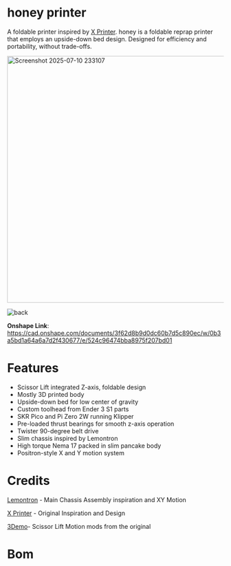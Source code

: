 # honey printer

A foldable printer inspired by [X Printer](https://hackaday.io/project/180369-x-printer-v2). honey is a foldable reprap printer that employs an upside-down bed design. Designed for efficiency and portability, without trade-offs.

<img width="724" height="574" alt="Screenshot 2025-07-10 233107" src="https://github.com/user-attachments/assets/56b8125a-d070-4b09-a6eb-c970b0ecba2f" />

![back](https://github.com/user-attachments/assets/cd9e80cc-1fc9-46bb-a39e-c4ae9839765e)

**Onshape Link**: https://cad.onshape.com/documents/3f62d8b9d0dc60b7d5c890ec/w/0b3a5bd1a64a6a7d2f430677/e/524c96474bba8975f207bd01
# Features
- Scissor Lift integrated Z-axis, foldable design
- Mostly 3D printed body
- Upside-down bed for low center of gravity
- Custom toolhead from Ender 3 S1 parts
- SKR Pico and Pi Zero 2W running Klipper
- Pre-loaded thrust bearings for smooth z-axis operation
- Twister 90-degree belt drive
- Slim chassis inspired by Lemontron
- High torque Nema 17 packed in slim pancake body
- Positron-style X and Y motion system

# Credits

[Lemontron](https://lemontron.com/) - Main Chassis Assembly inspiration and XY Motion

[X Printer](https://github.com/alpha3141/X_printer_v2/tree/main) - Original Inspiration and Design

[3Demo](https://www.youtube.com/watch?v=nRvL-KlX-9w)- Scissor Lift Motion mods from the original


# Bom
